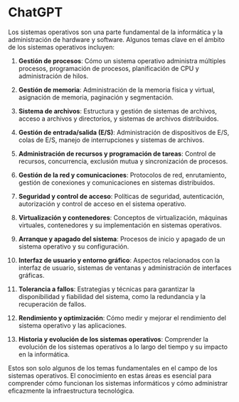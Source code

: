 # ChatGPT
Los sistemas operativos son una parte fundamental de la informática y la administración de hardware y software. Algunos temas clave en el ámbito de los sistemas operativos incluyen:

1. **Gestión de procesos**: Cómo un sistema operativo administra múltiples procesos, programación de procesos, planificación de CPU y administración de hilos.

2. **Gestión de memoria**: Administración de la memoria física y virtual, asignación de memoria, paginación y segmentación.

3. **Sistema de archivos**: Estructura y gestión de sistemas de archivos, acceso a archivos y directorios, y sistemas de archivos distribuidos.

4. **Gestión de entrada/salida (E/S)**: Administración de dispositivos de E/S, colas de E/S, manejo de interrupciones y sistemas de archivos.

5. **Administración de recursos y programación de tareas**: Control de recursos, concurrencia, exclusión mutua y sincronización de procesos.

6. **Gestión de la red y comunicaciones**: Protocolos de red, enrutamiento, gestión de conexiones y comunicaciones en sistemas distribuidos.

7. **Seguridad y control de acceso**: Políticas de seguridad, autenticación, autorización y control de acceso en el sistema operativo.

8. **Virtualización y contenedores**: Conceptos de virtualización, máquinas virtuales, contenedores y su implementación en sistemas operativos.

9. **Arranque y apagado del sistema**: Procesos de inicio y apagado de un sistema operativo y su configuración.

10. **Interfaz de usuario y entorno gráfico**: Aspectos relacionados con la interfaz de usuario, sistemas de ventanas y administración de interfaces gráficas.

11. **Tolerancia a fallos**: Estrategias y técnicas para garantizar la disponibilidad y fiabilidad del sistema, como la redundancia y la recuperación de fallos.

12. **Rendimiento y optimización**: Cómo medir y mejorar el rendimiento del sistema operativo y las aplicaciones.

13. **Historia y evolución de los sistemas operativos**: Comprender la evolución de los sistemas operativos a lo largo del tiempo y su impacto en la informática.

Estos son solo algunos de los temas fundamentales en el campo de los sistemas operativos. El conocimiento en estas áreas es esencial para comprender cómo funcionan los sistemas informáticos y cómo administrar eficazmente la infraestructura tecnológica.